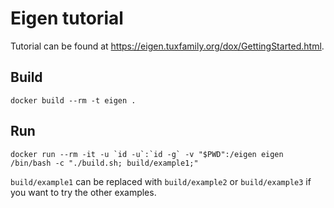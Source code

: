 # Eigen tutorial

Tutorial can be found at https://eigen.tuxfamily.org/dox/GettingStarted.html.

## Build

```docker build --rm -t eigen .```

## Run

```docker run --rm -it -u `id -u`:`id -g` -v "$PWD":/eigen eigen /bin/bash -c "./build.sh; build/example1;"```

`build/example1` can be replaced with `build/example2` or `build/example3` if you want to try the other examples.


